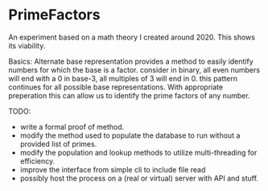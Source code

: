 # PrimeFactors
An experiment based on a math theory I created around 2020. This shows its viability.

Basics:
Alternate base representation provides a method to easily identify numbers for which the base is a factor.
consider in binary, all even numbers will end with a 0
in base-3, all multiples of 3 will end in 0.
this pattern continues for all possible base representations.
With appropriate preperation this can allow us to identify the prime factors of any number.

TODO:
- write a formal proof of method.
- modify the method used to populate the database to run without a provided list of primes.
- modify the population and lookup methods to utilize multi-threading for efficiency.
- improve the interface from simple cli to include file read
- possibly host the process on a (real or virtual) server with API and stuff.
